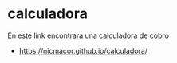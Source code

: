 # calculadora
En este link encontrara una calculadora de cobro
- https://nicmacor.github.io/calculadora/
